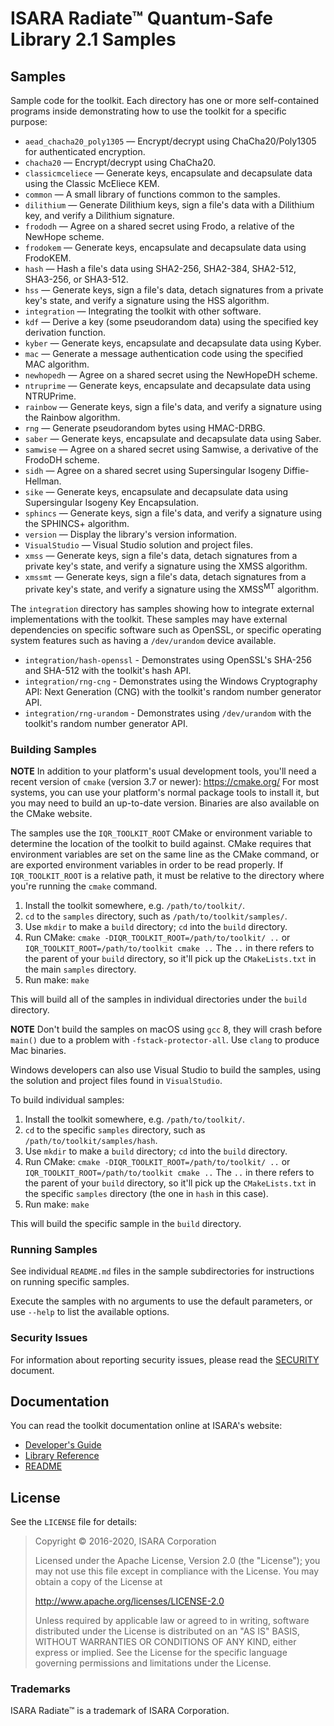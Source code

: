 # ISARA Radiate™ Quantum-Safe Library 2.1 Samples

## Samples

Sample code for the toolkit. Each directory has one or more self-contained
programs inside demonstrating how to use the toolkit for a specific purpose:

* `aead_chacha20_poly1305` &mdash; Encrypt/decrypt using ChaCha20/Poly1305 for
  authenticated encryption.
* `chacha20` &mdash; Encrypt/decrypt using ChaCha20.
* `classicmceliece` &mdash; Generate keys, encapsulate and decapsulate data
  using the Classic McEliece KEM.
* `common` &mdash; A small library of functions common to the samples.
* `dilithium` &mdash; Generate Dilithium keys, sign a file's data with a
  Dilithium key, and verify a Dilithium signature.
* `frododh` &mdash; Agree on a shared secret using Frodo, a relative of the
  NewHope scheme.
* `frodokem` &mdash; Generate keys, encapsulate and decapsulate data using
  FrodoKEM.
* `hash` &mdash; Hash a file's data using SHA2-256, SHA2-384, SHA2-512,
  SHA3-256, or SHA3-512.
* `hss` &mdash; Generate keys, sign a file's data, detach signatures from a
  private key's state, and verify a signature using the HSS algorithm.
* `integration` &mdash; Integrating the toolkit with other software.
* `kdf` &mdash; Derive a key (some pseudorandom data) using the specified key
  derivation function.
* `kyber` &mdash; Generate keys, encapsulate and decapsulate data using
  Kyber.
* `mac` &mdash; Generate a message authentication code using the specified MAC
  algorithm.
* `newhopedh` &mdash; Agree on a shared secret using the NewHopeDH scheme.
* `ntruprime` &mdash; Generate keys, encapsulate and decapsulate data
  using NTRUPrime.
* `rainbow` &mdash; Generate keys, sign a file's data, and verify a signature
  using the Rainbow algorithm.
* `rng` &mdash; Generate pseudorandom bytes using HMAC-DRBG.
* `saber` &mdash; Generate keys, encapsulate and decapsulate data using
  Saber.
* `samwise` &mdash; Agree on a shared secret using Samwise, a derivative of the
  FrodoDH scheme.
* `sidh` &mdash; Agree on a shared secret using Supersingular Isogeny
  Diffie-Hellman.
* `sike` &mdash; Generate keys, encapsulate and decapsulate data using
  Supersingular Isogeny Key Encapsulation.
* `sphincs` &mdash; Generate keys, sign a file's data, and verify a signature
  using the SPHINCS+ algorithm.
* `version` &mdash; Display the library's version information.
* `VisualStudio` &mdash; Visual Studio solution and project files.
* `xmss` &mdash; Generate keys, sign a file's data, detach signatures from a
  private key's state, and verify a signature using the XMSS algorithm.
* `xmssmt` &mdash; Generate keys, sign a file's data, detach signatures from a
  private key's state, and verify a signature using the XMSS<sup>MT</sup> algorithm.

The `integration` directory has samples showing how to integrate external
implementations with the toolkit. These samples may have external dependencies
on specific software such as OpenSSL, or specific operating system features such
as having a `/dev/urandom` device available.

* `integration/hash-openssl` - Demonstrates using OpenSSL's SHA-256 and SHA-512
  with the toolkit's hash API.
* `integration/rng-cng` - Demonstrates using the Windows Cryptography API:
  Next Generation (CNG) with the toolkit's random number generator API.
* `integration/rng-urandom` - Demonstrates using `/dev/urandom` with the
  toolkit's random number generator API.

### Building Samples

**NOTE**
In addition to your platform's usual development tools, you'll need a recent
version of `cmake` (version 3.7 or newer): https://cmake.org/ For most systems,
you can use your platform's normal package tools to install it, but you may
need to build an up-to-date version. Binaries are also available on the CMake
website.

The samples use the `IQR_TOOLKIT_ROOT` CMake or environment variable to
determine the location of the toolkit to build against. CMake requires that
environment variables are set on the same line as the CMake command, or are
exported environment variables in order to be read properly. If
`IQR_TOOLKIT_ROOT` is a relative path, it must be relative to the directory
where you're running the `cmake` command.

1. Install the toolkit somewhere, e.g. `/path/to/toolkit/`.
2. `cd` to the `samples` directory, such as `/path/to/toolkit/samples/`.
3. Use `mkdir` to make a `build` directory; `cd` into the `build` directory.
4. Run CMake: `cmake -DIQR_TOOLKIT_ROOT=/path/to/toolkit/ ..` or
   `IQR_TOOLKIT_ROOT=/path/to/toolkit cmake ..` The `..` in there refers to
   the parent of your `build` directory, so it'll pick up the `CMakeLists.txt`
   in the main `samples` directory.
5. Run make: `make`

This will build all of the samples in individual directories under the `build`
directory.

**NOTE**
Don't build the samples on macOS using `gcc` 8, they will crash before `main()`
due to a problem with `-fstack-protector-all`. Use `clang` to produce Mac
binaries.

Windows developers can also use Visual Studio to build the samples, using the
solution and project files found in `VisualStudio`.

To build individual samples:

1. Install the toolkit somewhere, e.g. `/path/to/toolkit/`.
2. `cd` to the specific `samples` directory, such as
   `/path/to/toolkit/samples/hash`.
3. Use `mkdir` to make a `build` directory; `cd` into the `build` directory.
4. Run CMake: `cmake -DIQR_TOOLKIT_ROOT=/path/to/toolkit/ ..` or
   `IQR_TOOLKIT_ROOT=/path/to/toolkit cmake ..` The `..` in there refers to
   the parent of your `build` directory, so it'll pick up the `CMakeLists.txt`
   in the specific `samples` directory (the one in `hash` in this case).
5. Run make: `make`

This will build the specific sample in the `build` directory.

### Running Samples

See individual `README.md` files in the sample subdirectories for instructions
on running specific samples.

Execute the samples with no arguments to use the default parameters, or use
`--help` to list the available options.

### Security Issues

For information about reporting security issues, please read the
[SECURITY](https://github.com/isaracorp/Toolkit-Samples/blob/master/SECURITY.md)
document.

## Documentation

You can read the toolkit documentation online at ISARA's website:

* [Developer's Guide](https://www.isara.com/toolkit/2/doc/guide/guide.html)
* [Library Reference](https://www.isara.com/toolkit/2/doc/library/index.html)
* [README](https://www.isara.com/toolkit/2/README.html)

## License

See the `LICENSE` file for details:

> Copyright © 2016-2020, ISARA Corporation
>
> Licensed under the Apache License, Version 2.0 (the "License");
> you may not use this file except in compliance with the License.
> You may obtain a copy of the License at
>
> http://www.apache.org/licenses/LICENSE-2.0
>
> Unless required by applicable law or agreed to in writing, software
> distributed under the License is distributed on an "AS IS" BASIS,
> WITHOUT WARRANTIES OR CONDITIONS OF ANY KIND, either express or implied.
> See the License for the specific language governing permissions and
> limitations under the License.

### Trademarks

ISARA Radiate™ is a trademark of ISARA Corporation.
